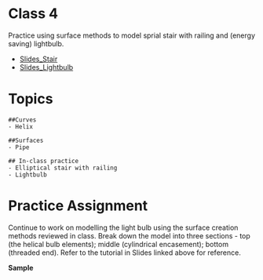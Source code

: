 # Class 4

Practice using surface methods to model sprial stair with railing and (energy saving) lightbulb.  

- [Slides_Stair](./Spiral_Stair_Railing.pdf)
- [Slides_Lightbulb](./Lightbulb.pdf)

# Topics
```
##Curves
- Helix

##Surfaces
- Pipe

## In-class practice
- Elliptical stair with railing
- Lightbulb

```

# Practice Assignment
Continue to work on modelling the light bulb using the surface creation methods reviewed in class.  Break down the model into three sections - top (the helical bulb elements); middle (cylindrical encasement); bottom (threaded end).  Refer to the tutorial in Slides linked above for reference.

__Sample__

<div id="canvas"></div>

<script type="text/javascript" src="./resources/three.min.js"></script>
<script type="text/javascript" src="./resources/OrbitControls.js"></script>
<script type="text/javascript" src="./resources/rhino3dm.js"></script>
<script type="text/javascript">

    var modelURL = '/viewer/models/RhinoI_Bulb.3dm';

    let fetchPromise = fetch(modelURL);

    rhino3dm().then(async m => {
        let rhino = m;

        let res = await fetchPromise;
        let buffer = await res.arrayBuffer();
        let arr = new Uint8Array(buffer);
        let doc = rhino.File3dm.fromByteArray(arr);

        THREE.Object3D.DefaultUp = new THREE.Vector3(0,0,1)
        init();
        let material = new THREE.MeshNormalMaterial();

        let objects = doc.objects();
        for (let i = 0; i < objects.count; i++) {
            let mesh = objects.get(i).geometry();
            if(mesh instanceof rhino.Mesh) {
                // convert all meshes in 3dm model into threejs objects
                let threeMesh = meshToThreejs(mesh, material);
                scene.add(threeMesh);
            }
        }
    });

    // BOILERPLATE //
    var scene, camera, renderer, controls;

    function init(){
        scene = new THREE.Scene();
        scene.background = new THREE.Color(1,1,1);
        camera = new THREE.PerspectiveCamera( 45, window.innerWidth/window.innerHeight, 1, 10000 );
        camera.position.set(1300,-650,1300)

        renderer = new THREE.WebGLRenderer({antialias: true});
        renderer.setPixelRatio( window.devicePixelRatio );
        renderer.setSize( window.innerWidth, window.innerHeight );
        var canvas = document.getElementById("canvas");
        canvas.appendChild( renderer.domElement );

        controls = new THREE.OrbitControls( camera, renderer.domElement  );

        window.addEventListener( 'resize', onWindowResize, false );
        animate();
    }

    var animate = function () {
        requestAnimationFrame( animate );
        controls.update();
        renderer.render( scene, camera );
    };

    function onWindowResize() {
        camera.aspect = window.innerWidth / window.innerHeight;
        camera.updateProjectionMatrix();
        renderer.setSize( window.innerWidth, window.innerHeight );
        animate();
    }

    function meshToThreejs(mesh, material) {
        let loader = new THREE.BufferGeometryLoader();
        var geometry = loader.parse(mesh.toThreejsJSON());
        return new THREE.Mesh(geometry, material);
    }
</script>
